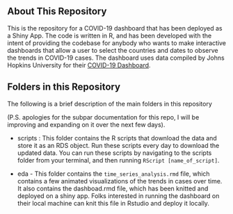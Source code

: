 
## About This Repository

This is the repository for a COVID-19 dashboard that has been deployed as a Shiny App. The code is written in R, and has been developed with the intent of providing the codebase for anybody who wants to make interactive dashboards that allow a user to select the countries and dates to observe the trends in COVID-19 cases. The dashboard uses data compiled by Johns Hopkins University for their [COVID-19 Dashboard](https://coronavirus.jhu.edu/map-faq.html). 


## Folders in this Repository 


The following is a brief description of the main folders in this repository

(P.S. apologies for the subpar documentation for this repo, I will be improving and expanding on it over the next few days).

- scripts : This folder contains the R scripts that download the data and store it as an RDS object. Run these scripts every day to download the updated data. You can run these scripts by navigating to the scripts folder from your terminal, and then running `RScript [name_of_script]`.  

- eda - This folder contains the `time_series_analysis.rmd` file, which contains a few animated visualizations of the trends in cases over time. It also contains the dashboad.rmd file, which has been knitted and deployed on a shiny app. 
Folks interested in running the dashboard on their local machine can knit this file in Rstudio and deploy it locally. 
